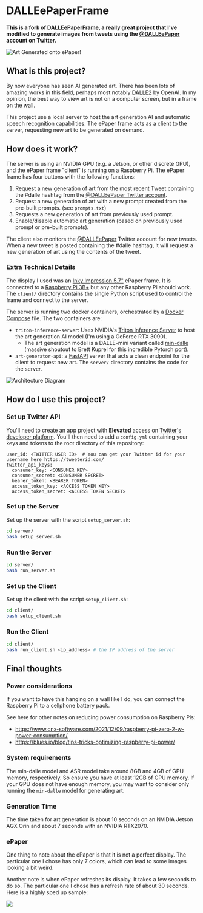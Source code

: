 <head>
<!-- Facebook Meta Tags -->
<meta property="og:url" content="https://famousdirector.github.io/DALLEePaperFrame/">
<meta property="og:type" content="website">
<meta property="og:title" content="DALLEePaperFrame">
<meta property="og:description" content="Ever wanted to display never before seen art, on demand, using AI? Press a button, speak a “prompt” for the AI artist, and see the new art!">
<meta property="og:image" content="https://famousdirector.github.io/DALLEePaperFrame/docs/sample.jpg">

<!-- Twitter Meta Tags -->
<meta name="twitter:card" content="summary_large_image">
<meta property="twitter:domain" content="famousdirector.github.io">
<meta property="twitter:url" content="https://famousdirector.github.io/DALLEePaperFrame/">
<meta name="twitter:title" content="DALLEePaperFrame">
<meta name="twitter:description" content="Ever wanted to display never before seen art, on demand, using AI? Press a button, speak a “prompt” for the AI artist, and see the new art!">
<meta name="twitter:image" content="https://famousdirector.github.io/DALLEePaperFrame/docs/sample.jpg">
</head>

# DALLEePaperFrame

**This is a fork of [DALLEePaperFrame](https://github.com/FamousDirector/DALLEePaperFrame), a really great project that I've modified to generate images from tweets using the [@DALLEePaper](https://twitter.com/DALLEePaper) account on Twitter.** 

<img src="docs/sample.jpg" title="Art Generated onto ePaper!">


## What is this project?
By now everyone has seen AI generated art. 
There has been lots of amazing works in this field, perhaps most notably [DALLE2](https://openai.com/dall-e-2/) by OpenAI.
In my opinion, the best way to view art is not on a computer screen, but in a frame on the wall. 

This project use a local server to host the art generation AI and automatic speech recognition capabilities. 
The ePaper frame acts as a client to the server, requesting new art to be generated on demand.

## How does it work?
The server is using an NVIDIA GPU (e.g. a Jetson, or other discrete GPU), and the ePaper frame "client" is running on a Raspberry Pi.
The ePaper frame has four buttons with the following functions:

1. Request a new generation of art from the most recent Tweet containing the #dalle hashtag from the [@DALLEePaper Twitter account](https://twitter.com/DALLEePaper).
2. Request a new generation of art with a new prompt created from the pre-built prompts. (see `prompts.txt`)
3. Requests a new generation of art from previously used prompt.
4. Enable/disable automatic art generation (based on previously used prompt or pre-built prompts).

The client also monitors the [@DALLEePaper](https://twitter.com/DALLEePaper) Twitter account for new tweets. When a new tweet is posted containing the #dalle hashtag, it will request a new generation of art using the contents of the tweet.

### Extra Technical Details
The display I used was an [Inky Impression 5.7"](https://shop.pimoroni.com/products/inky-impression-5-7?variant=32298701324371) ePaper frame.
It is connected to a [Raspberry Pi 3B+](https://www.raspberrypi.com/products/raspberry-pi-3-model-b-plus/) but any other Raspberry Pi should work.
The `client/` directory contains the single Python script used to control the frame and connect to the server.

The server is running two docker containers, orchestrated by a [Docker Compose](https://docs.docker.com/compose/overview/) file.
The two containers are:
- `triton-inference-server`: Uses NVIDIA's [Triton Inference Server](https://github.com/triton-inference-server) to host the art generation AI model (I'm using a GeForce RTX 3090).
  - The art generation model is a DALLE-mini variant called [min-dalle](https://github.com/kuprel/min-dalle) (massive shoutout to Brett Kuprel for this incredible Pytorch port).
- `art-generator-api`: a [FastAPI](https://fastapi.tiangolo.com/) server that acts a clean endpoint for the client to request new art.
The `server/` directory contains the code for the server. 

<img src="docs/diagram.jpg" title="Architecture Diagram">

## How do I use this project?
### Set up Twitter API

You'll need to create an app project with **Elevated** access on [Twitter's developer platform](https://developer.twitter.com/en). You'll then need to add a `config.yml` containing your keys and tokens to the root directory of this repository:

```
user_id: <TWITTER USER ID>  # You can get your Twitter id for your username here https://tweeterid.com/
twitter_api_keys:
  consumer_key: <CONSUMER KEY>
  consumer_secret: <CONSUMER SECRET>
  bearer_token: <BEARER TOKEN>
  access_token_key: <ACCESS TOKEN KEY>
  access_token_secret: <ACCESS TOKEN SECRET>
```

### Set up the Server

Set up the server with the script `setup_server.sh`:
```bash
cd server/
bash setup_server.sh
```

### Run the Server
```bash
cd server/
bash run_server.sh
```

### Set up the Client
Set up the client with the script `setup_client.sh`:
```bash
cd client/
bash setup_client.sh 
```

### Run the Client
```bash
cd client/
bash run_client.sh <ip_address> # the IP address of the server
```

## Final thoughts
### Power considerations
If you want to have this hanging on a wall like I do, you can connect the Raspberry Pi to a cellphone battery pack.

See here for other notes on reducing power consumption on Raspberry Pis:
  - https://www.cnx-software.com/2021/12/09/raspberry-pi-zero-2-w-power-consumption/
  - https://blues.io/blog/tips-tricks-optimizing-raspberry-pi-power/

### System requirements
The min-dalle model and ASR model take around 8GB and 4GB of GPU memory, respectively. So ensure you have at least 12GB of GPU memory. 
If your GPU does not have enough memory, you may want to consider only running the `min-dalle` model for generating art.

### Generation Time
The time taken for art generation is about 10 seconds on an NVIDIA Jetson AGX Orin and about 7 seconds with an NVIDIA RTX2070.

### ePaper
One thing to note about the ePaper is that it is not a perfect display. The particular one I chose has only 7 colors, which can lead to some images looking a bit weird.

Another note is when ePaper refreshes its display. It takes a few seconds to do so. The particular one I chose has a refresh rate of about 30 seconds. Here is a highly sped up sample:

<img src="docs/sample.gif">
